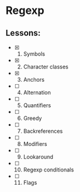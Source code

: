 # Regexp
## Lessons:
  - [x] 1. Symbols
  - [x] 2. Character classes
  - [x] 3. Anchors
  - [ ] 4. Alternation
  - [ ] 5. Quantifiers
  - [ ] 6. Greedy
  - [ ] 7. Backreferences
  - [ ] 8. Modifiers
  - [ ] 9. Lookaround
  - [ ] 10. Regexp conditionals
  - [ ] 11. Flags
